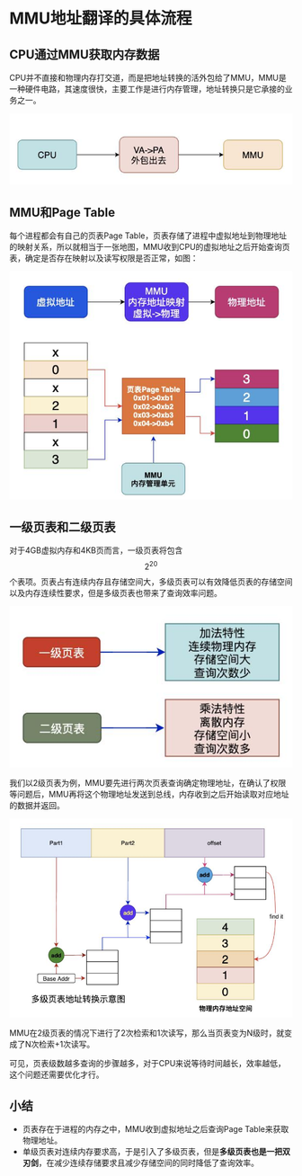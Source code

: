 # MMU地址翻译的具体流程

## CPU通过MMU获取内存数据

CPU并不直接和物理内存打交道，而是把地址转换的活外包给了MMU，MMU是一种硬件电路，其速度很快，主要工作是进行内存管理，地址转换只是它承接的业务之一。

![img](image/5b64824e0ddfa28c196a82b2bf08dc54-0607936.png)

## MMU和Page Table

每个进程都会有自己的页表Page Table，页表存储了进程中虚拟地址到物理地址的映射关系，所以就相当于一张地图，MMU收到CPU的虚拟地址之后开始查询页表，确定是否存在映射以及读写权限是否正常，如图：

![img](image/ee166c3c7b095d76be6ac0b3aa4679a6-0607936.png)

## 一级页表和二级页表

对于4GB虚拟内存和4KB页而言，一级页表将包含$$2^{20}$$个表项。页表占有连续内存且存储空间大，多级页表可以有效降低页表的存储空间以及内存连续性要求，但是多级页表也带来了查询效率问题。

![img](image/4c0bb6efae3d10c491394689bb2fcbdd-0607936.png)

我们以2级页表为例，MMU要先进行两次页表查询确定物理地址，在确认了权限等问题后，MMU再将这个物理地址发送到总线，内存收到之后开始读取对应地址的数据并返回。

![img](image/3e633f33345be2329af5f058a9a6719d-0607936.png)

MMU在2级页表的情况下进行了2次检索和1次读写，那么当页表变为N级时，就变成了N次检索+1次读写。

可见，页表级数越多查询的步骤越多，对于CPU来说等待时间越长，效率越低，这个问题还需要优化才行。

## 小结

* 页表存在于进程的内存之中，MMU收到虚拟地址之后查询Page Table来获取物理地址。
* 单级页表对连续内存要求高，于是引入了多级页表，但是**多级页表也是一把双刃剑**，在减少连续存储要求且减少存储空间的同时降低了查询效率。
